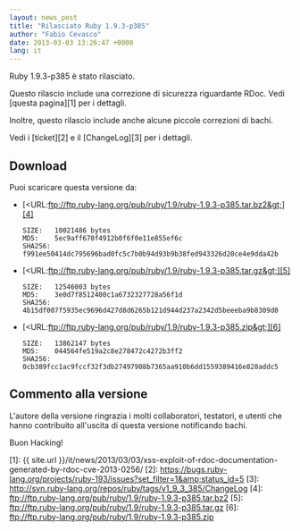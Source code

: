 ```yaml
---
layout: news_post
title: "Rilasciato Ruby 1.9.3-p385"
author: "Fabio Cevasco"
date: 2013-03-03 13:26:47 +0000
lang: it
---
```


Ruby 1.9.3-p385 è stato rilasciato.

Questo rilascio include una correzione di sicurezza riguardante RDoc.
Vedi [questa pagina][1] per i dettagli.

Inoltre, questo rilascio include anche alcune piccole correzioni di
bachi.

Vedi i [ticket][2] e il [ChangeLog][3] per i dettagli.

## Download

Puoi scaricare questa versione da:

* [&lt;URL:ftp://ftp.ruby-lang.org/pub/ruby/1.9/ruby-1.9.3-p385.tar.bz2&gt;][4]

      SIZE:   10021486 bytes
      MD5:    5ec9aff670f4912b0f6f0e11e855ef6c
      SHA256: f991ee50414dc795696bad0fc5c7b0b94d93b9b38fed943326d20ce4e9dda42b

* [&lt;URL:ftp://ftp.ruby-lang.org/pub/ruby/1.9/ruby-1.9.3-p385.tar.gz&gt;][5]

      SIZE:   12546003 bytes
      MD5:    3e0d7f8512400c1a6732327728a56f1d
      SHA256: 4b15df007f5935ec9696d427d8d6265b121d944d237a2342d5beeeba9b8309d0

* [&lt;URL:ftp://ftp.ruby-lang.org/pub/ruby/1.9/ruby-1.9.3-p385.zip&gt;][6]

      SIZE:   13862147 bytes
      MD5:    044564fe519a2c8e278472c4272b3ff2
      SHA256: 0cb389fcc1ac9fccf32f3db27497908b7365aa910b6dd1559389416e828addc5

## Commento alla versione

L\'autore della versione ringrazia i molti collaboratori, testatori, e
utenti che hanno contribuito all\'uscita di questa versione notificando
bachi.

Buon Hacking!



[1]: {{ site.url }}/it/news/2013/03/03/xss-exploit-of-rdoc-documentation-generated-by-rdoc-cve-2013-0256/
[2]: https://bugs.ruby-lang.org/projects/ruby-193/issues?set_filter=1&amp;status_id=5
[3]: http://svn.ruby-lang.org/repos/ruby/tags/v1_9_3_385/ChangeLog
[4]: ftp://ftp.ruby-lang.org/pub/ruby/1.9/ruby-1.9.3-p385.tar.bz2
[5]: ftp://ftp.ruby-lang.org/pub/ruby/1.9/ruby-1.9.3-p385.tar.gz
[6]: ftp://ftp.ruby-lang.org/pub/ruby/1.9/ruby-1.9.3-p385.zip
